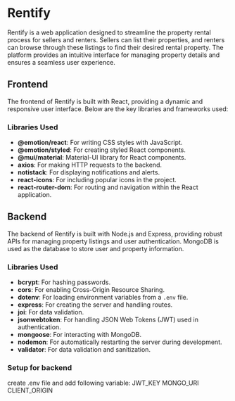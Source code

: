 # Rentify

Rentify is a web application designed to streamline the property rental process for sellers and renters. Sellers can list their properties, and renters can browse through these listings to find their desired rental property. The platform provides an intuitive interface for managing property details and ensures a seamless user experience.

## Frontend

The frontend of Rentify is built with React, providing a dynamic and responsive user interface. Below are the key libraries and frameworks used:

### Libraries Used
- **@emotion/react**: For writing CSS styles with JavaScript.
- **@emotion/styled**: For creating styled React components.
- **@mui/material**: Material-UI library for React components.
- **axios**: For making HTTP requests to the backend.
- **notistack**: For displaying notifications and alerts.
- **react-icons**: For including popular icons in the project.
- **react-router-dom**: For routing and navigation within the React application.

## Backend

The backend of Rentify is built with Node.js and Express, providing robust APIs for managing property listings and user authentication. MongoDB is used as the database to store user and property information.

### Libraries Used
- **bcrypt**: For hashing passwords.
- **cors**: For enabling Cross-Origin Resource Sharing.
- **dotenv**: For loading environment variables from a `.env` file.
- **express**: For creating the server and handling routes.
- **joi**: For data validation.
- **jsonwebtoken**: For handling JSON Web Tokens (JWT) used in authentication.
- **mongoose**: For interacting with MongoDB.
- **nodemon**: For automatically restarting the server during development.
- **validator**: For data validation and sanitization.
### Setup for backend
create .env file and add following variable:
JWT_KEY
MONGO_URI
CLIENT_ORIGIN
